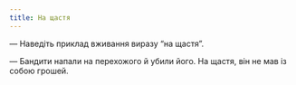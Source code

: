 ```yaml
---
title: На щастя
---
```


— Наведіть приклад вживання виразу “на щастя”.

— Бандити напали на перехожого й убили його. На щастя, він не мав із собою грошей.

